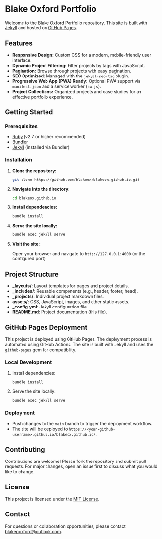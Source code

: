 # Blake Oxford Portfolio

Welcome to the Blake Oxford Portfolio repository. This site is built with [Jekyll](https://jekyllrb.com/) and hosted on [GitHub Pages](https://pages.github.com/).

## Features

- **Responsive Design:** Custom CSS for a modern, mobile-friendly user interface.
- **Dynamic Project Filtering:** Filter projects by tags with JavaScript.
- **Pagination:** Browse through projects with easy pagination.
- **SEO Optimized:** Managed with the `jekyll-seo-tag` plugin.
- **Progressive Web App (PWA) Ready:** Optional PWA support via `manifest.json` and a service worker (`sw.js`).
- **Project Collections:** Organized projects and case studies for an effective portfolio experience.

## Getting Started

### Prerequisites

- [Ruby](https://www.ruby-lang.org/en/) (v2.7 or higher recommended)
- [Bundler](https://bundler.io/)
- [Jekyll](https://jekyllrb.com/) (installed via Bundler)

### Installation

1. **Clone the repository:**

   ```bash
   git clone https://github.com/blakeox/blakeox.github.io.git
   ```

2. **Navigate into the directory:**

   ```bash
   cd blakeox.github.io
   ```

3. **Install dependencies:**

   ```bash
   bundle install
   ```

4. **Serve the site locally:**

   ```bash
   bundle exec jekyll serve
   ```

5. **Visit the site:**

   Open your browser and navigate to `http://127.0.0.1:4000` (or the configured port).

## Project Structure

- **_layouts/**: Layout templates for pages and project details.
- **_includes/**: Reusable components (e.g., header, footer, head).
- **_projects/**: Individual project markdown files.
- **assets/**: CSS, JavaScript, images, and other static assets.
- **_config.yml**: Jekyll configuration file.
- **README.md**: Project documentation (this file).

## GitHub Pages Deployment

This project is deployed using GitHub Pages. The deployment process is automated using GitHub Actions. The site is built with Jekyll and uses the `github-pages` gem for compatibility.

### Local Development
1. Install dependencies:
   ```bash
   bundle install
   ```
2. Serve the site locally:
   ```bash
   bundle exec jekyll serve
   ```

### Deployment
- Push changes to the `main` branch to trigger the deployment workflow.
- The site will be deployed to `https://<your-github-username>.github.io/blakeox.github.io/`.

## Contributing

Contributions are welcome! Please fork the repository and submit pull requests. For major changes, open an issue first to discuss what you would like to change.

## License

This project is licensed under the [MIT License](LICENSE).

## Contact

For questions or collaboration opportunities, please contact [blakepoxford@outlook.com](mailto:blakepoxford@outlook.com).
